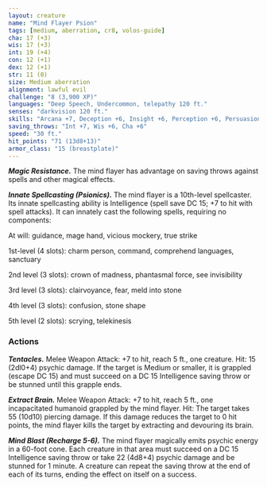 ```yaml
---
layout: creature
name: "Mind Flayer Psion"
tags: [medium, aberration, cr8, volos-guide]
cha: 17 (+3)
wis: 17 (+3)
int: 19 (+4)
con: 12 (+1)
dex: 12 (+1)
str: 11 (0)
size: Medium aberration
alignment: lawful evil
challenge: "8 (3,900 XP)"
languages: "Deep Speech, Undercommon, telepathy 120 ft."
senses: "darkvision 120 ft."
skills: "Arcana +7, Deception +6, Insight +6, Perception +6, Persuasion +6, Stealth +4"
saving_throws: "Int +7, Wis +6, Cha +6"
speed: "30 ft."
hit_points: "71 (13d8+13)"
armor_class: "15 (breastplate)"
---
```


***Magic Resistance.*** The mind flayer has advantage on saving throws against spells and other magical effects.

***Innate Spellcasting (Psionics).*** The mind flayer is a 10th-level spellcaster. Its innate spellcasting ability is Intelligence (spell save DC 15; +7 to hit with spell attacks). It can innately cast the following spells, requiring no components:

At will: guidance, mage hand, vicious mockery, true strike

1st-level (4 slots): charm person, command, comprehend languages, sanctuary

2nd level (3 slots): crown of madness, phantasmal force, see invisibility

3rd level (3 slots): clairvoyance, fear, meld into stone

4th level (3 slots): confusion, stone shape

5th level (2 slots): scrying, telekinesis

### Actions

***Tentacles.*** Melee Weapon Attack: +7 to hit, reach 5 ft., one creature. Hit: 15 (2dl0+4) psychic damage. If the target is Medium or smaller, it is grappled (escape DC 15) and must succeed on a DC 15 Intelligence saving throw or be stunned until this grapple ends.

***Extract Brain.*** Melee Weapon Attack: +7 to hit, reach 5 ft., one incapacitated humanoid grappled by the mind flayer. Hit: The target takes 55 (10d10) piercing damage. If this damage reduces the target to 0 hit points, the mind flayer kills the target by extracting and devouring its brain.

***Mind Blast (Recharge 5-6).*** The mind flayer magically emits psychic energy in a 60-foot cone. Each creature in that area must succeed on a DC 15 Intelligence saving throw or take 22 (4d8+4) psychic damage and be stunned for 1 minute. A creature can repeat the saving throw at the end of each of its turns, ending the effect on itself on a success.

